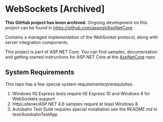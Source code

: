 WebSockets  [Archived]
======================

**This GitHub project has been archived.** Ongoing development on this project can be found in <https://github.com/aspnet/AspNetCore>.

Contains a managed implementation of the WebSocket protocol, along with server integration components.

This project is part of ASP.NET Core. You can find samples, documentation and getting started instructions for ASP.NET Core at the [AspNetCore](https://github.com/aspnet/AspNetCore) repo.


## System Requirements

This repo has a few special system requirements/prerequisites.

1. Windows IIS Express tests require IIS Express 10 and Windows 8 for WebSockets support
2. HttpListener/ASP.NET 4.6 samples require at least Windows 8
3. Autobahn Test Suite requires special installation see the README.md in test/AutobahnTestApp
